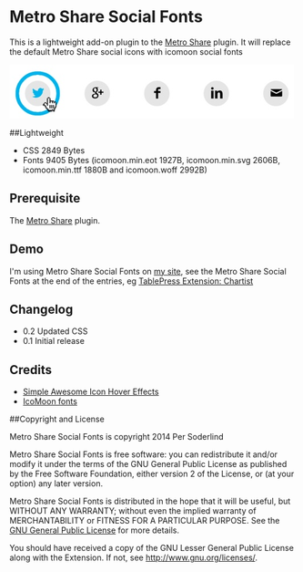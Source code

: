 Metro Share Social Fonts
========================



This is a lightweight add-on plugin to the [Metro Share](https://github.com/kasparsd/metro-share) plugin. It will replace the default Metro Share social icons with icomoon social fonts

![social icon](wp-assets/screenshot-1.jpg)

##Lightweight
* CSS  2849 Bytes
* Fonts 9405 Bytes (icomoon.min.eot 1927B, icomoon.min.svg 2606B, icomoon.min.ttf 1880B and icomoon.woff 2992B)

## Prerequisite
The [Metro Share](https://github.com/kasparsd/metro-share) plugin.

## Demo
I'm using Metro Share Social Fonts on [my site](http://soderlind.no), see the Metro Share Social Fonts at the end of the entries, eg [TablePress Extension: Chartist](http://soderlind.no/tablepress-extension-chartist/)

## Changelog
* 0.2 Updated CSS
* 0.1 Initial release

## Credits
* [Simple Awesome Icon Hover Effects](http://www.creativeverse.com/simple-icon-hover-effects/)
* [IcoMoon fonts](https://icomoon.io/)

##Copyright and License

Metro Share Social Fonts is copyright 2014 Per Soderlind

Metro Share Social Fonts is free software: you can redistribute it and/or modify it under the terms of the GNU General Public License as published by the Free Software Foundation, either version 2 of the License, or (at your option) any later version.

Metro Share Social Fonts is distributed in the hope that it will be useful, but WITHOUT ANY WARRANTY; without even the implied warranty of MERCHANTABILITY or FITNESS FOR A PARTICULAR PURPOSE. See the [GNU General Public License](LICENSE) for more details.

You should have received a copy of the GNU Lesser General Public License along with the Extension. If not, see http://www.gnu.org/licenses/.
